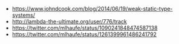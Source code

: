 - https://www.johndcook.com/blog/2014/06/19/weak-static-type-systems/
- http://lambda-the-ultimate.org/user/776/track
- https://twitter.com/mlhaufe/status/1090241848474587138
- https://twitter.com/mlhaufe/status/1261399961486241792
